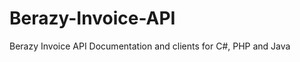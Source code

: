 Berazy-Invoice-API
==================

Berazy Invoice API Documentation and clients for C#, PHP and Java

